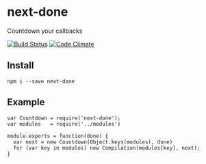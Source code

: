# next-done

Countdown your callbacks

[![Build Status](https://secure.travis-ci.org/shuvalov-anton/next-done.png)](http://travis-ci.org/shuvalov-anton/next-done)
[![Code Climate](https://codeclimate.com/github/shuvalov-anton/next-done.png)](https://codeclimate.com/github/shuvalov-anton/next-done)

## Install

    npm i --save next-done

## Example

    var Countdown = require('next-done');
    var modules   = require('../modules')

    module.exports = function(done) {
      var next = new Countdown(Object.keys(modules), done)
      for (var key in modules) new Compilation(modules[key], next);
    }
